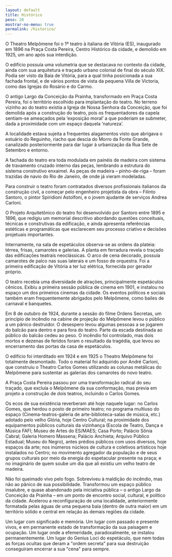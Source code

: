 ```yaml
---
layout: default
title: Histórico
peso: 20
mostrar-no-menu: true
permalink: /historico/
---
```


O Theatro Melpômene foi o 1º teatro à italiana de Vitória (ES), inaugurado em 1896 na Praça Costa Pereira, Centro Histórico da cidade, e demolido em 1925, um ano após sua interdição. 

O edifício possuía uma volumetria que se destacava no contexto da cidade, ainda com sua arquitetura e traçado urbano colonial de final do século XIX. Podia ser visto da Baía de Vitória, para a qual tinha posicionada a sua fachada frontal, e de vários pontos de vista da pequena Villa de Victoria, como das Igrejas do Rosário e do Carmo. 

O antigo Largo da Conceição da Prainha, transformado em Praça Costa Pereira, foi o território escolhido para implantação do teatro. No terreno vizinho ao do teatro existia a Igreja de Nossa Senhora da Conceição, que foi demolida após a construção do teatro, pois os frequentadores da capela sentiam-se ameaçados pela ‘exposição moral’ a que poderiam se submeter, dada a proximidade com um espaço daquela ‘natureza’.

A localidade estava sujeita a frequentes alagamentos visto que abrigava o estuário do Reguinho, riacho que descia do Morro da Fonte Grande, canalizado posteriormente para dar lugar à urbanização da Rua Sete de Setembro e entorno. 

A fachada do teatro era toda modulada em painéis de madeira com sistema de travamento cruzado interno das peças, lembrando a estrutura do sistema construtivo enxaimel. As peças de madeira – pinho-de-riga – foram trazidas de navio do Rio de Janeiro, de onde já vieram modeladas. 

Para construir o teatro foram contratados diversos profissionais italianos da construção civil, a começar pelo engenheiro projetista da obra – Filinto Santoro, o pintor Spiridioni Astolfoni, e o jovem ajudante de serviços Andrea Carloni.

O Projeto Arquitetônico do teatro foi desenvolvido por Santoro entre 1895 e 1896, que redigiu um memorial descritivo abordando questões conceituais, técnicas e construtivas da edificação, e ainda apresenta referências estéticas e programáticas que esclarecem seu processo criativo e decisões projetuais importantes.  

Internamente, na sala de espetáculos observa-se as ordens da plateia: térrea, frisas, camarotes e galerias. A planta em ferradura revela o traçado das edificações teatrais neoclássicas. O arco de cena decorado, possuía camarotes de palco nas suas laterais e um fosso de orquestra. Foi a primeira edificação de Vitória a ter luz elétrica, fornecida por gerador próprio.

O teatro recebia uma diversidade de atrações, principalmente espetáculos cênicos. Exibiu a primeira sessão pública de cinema em 1901, e instalou no espaço um dos primeiros cinemas da cidade. Os eventos políticos e sociais também eram frequentemente abrigados pelo Melpômene, como bailes de carnaval e banquetes.

Em 8 de outubro de 1924, durante a sessão do filme Ordens Secretas, um princípio de incêndio na cabine de projeção do Melpômene levou o público a um pânico destruidor. O desespero levou algumas pessoas a se jogarem do balcão para dentro e para fora do teatro. Parte da escada destinada ao público do balcão cedeu ao peso. O incêndio foi controlado, mas dois mortos e dezenas de feridos foram o resultado da tragédia, que levou ao encerramento das portas da casa de espetáculos.

O edifício foi interditado em 1924 e em 1925 o Theatro Melpômene foi totalmente desmontado. Todo o material foi adquirido por André Carloni, que construiu o Theatro Carlos Gomes utilizando as colunas metálicas do Melpômene para sustentar as galerias dos camarotes do novo teatro.

A Praça Costa Pereira passou por uma transformação radical do seu traçado, que excluía o Melpômene da sua conformação, mas previa em projeto a construção de dois teatros, incluindo o Carlos Gomes.

Os ecos de sua existência reverberam até hoje naquele lugar: no Carlos Gomes, que herdou o posto de primeiro teatro; no programa multiuso do espaço (Cinema-teatros-galeria de arte-biblioteca-salas de música, etc.) adotado pelo velho Glória, hoje Centro Cultural; na proximidade dos equipamentos públicos culturais da vizinhança (Escola de Teatro, Dança e Música FAFI; Museu de Artes do ES/MAES; Casa Porto; Palácio Sônia Cabral; Galeria Homero Massena; Palácio Anchieta; Arquivo Público Estadual; Museu do Negro), antes prédios públicos com usos diversos, hoje espaços da arte; nos inúmeros núcleos de cultura e coletivos artísticos hoje instalados no Centro; no movimento agregador da população e de seus grupos culturais por meio da energia do espetacular presente na praça; e no imaginário de quem soube um dia que ali existiu um velho teatro de madeira. 

Não foi queimado vivo pelo fogo. Sobreviveu à maldição do incêndio, mas não ao pânico de sua possibilidade. Transformou um espaço público insalubre, e quase abandonado pela iniciativa pública – o antigo Largo da Conceição da Prainha – em um ponto de encontro social, cultural, e político da cidade. Acelerou a reconfiguração de uma localidade, anteriormente formatada pelas águas de uma pequena baía (dentro de outra maior) em um território sólido e central em relação às demais regiões da cidade. 

Um lugar com significado e memória. Um lugar com passado e presente vivos, e em permanente estado de transformação da sua paisagem e ocupação. Um lugar onde a efemeridade, paradoxalmente, se instalou permanentemente. Um lugar do Genius Loci do espetáculo, que nem todas as forças ocultas que deram a "ordem secreta" para sua destruição conseguiram encerrar a sua "cena" para sempre.
